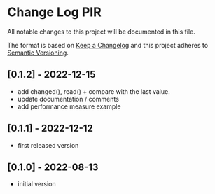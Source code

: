 # Change Log PIR

All notable changes to this project will be documented in this file.

The format is based on [Keep a Changelog](http://keepachangelog.com/)
and this project adheres to [Semantic Versioning](http://semver.org/).


## [0.1.2] - 2022-12-15
- add changed(), read() + compare with the last value.
- update documentation / comments
- add performance measure example


## [0.1.1] - 2022-12-12
- first released version

## [0.1.0] - 2022-08-13
- initial version



